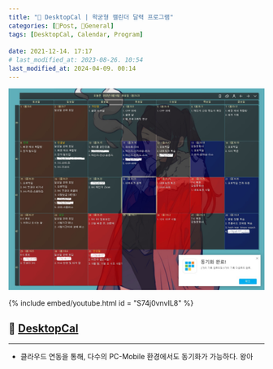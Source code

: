 ```yaml
---
title: "🥑 DesktopCal | 왁굳형 캘린더 달력 프로그램"
categories: [📀Post, 🥑General]
tags: [DesktopCal, Calendar, Program]

date: 2021-12-14. 17:17
# last_modified_at: 2023-08-26. 10:54
last_modified_at: 2024-04-09. 00:14
---
```


![바탕화면 달력 스크린샷 내꺼](/assets/img/post/2021/211214_0000.jpg)

{% include embed/youtube.html id = "S74j0vnvIL8" %}

## 📀 [DesktopCal](https://www.desktopcal.com/)

---

- 클라우드 연동을 통해, 다수의 PC-Mobile 환경에서도 동기화가 가능하다. 왕아
